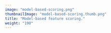 ```yaml
---
image: "model-based-scoring.png"
thumbnailImage: "model-based-scoring.thumb.png"
title: "Model-based feature scoring."
weight: "190"
---
```

